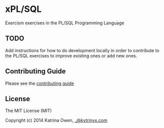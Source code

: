 # xPL/SQL

Exercism exercises in the PL/SQL Programming Language

## TODO

Add instructions for how to do development locally in order to contribute to the
PL/SQL exercises to improve existing ones or add new ones.

## Contributing Guide

Please see the [contributing guide](https://github.com/exercism/x-api/blob/master/CONTRIBUTING.md#the-exercise-data)

## License

The MIT License (MIT)

Copyright (c) 2014 Katrina Owen, _@kytrinyx.com
